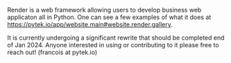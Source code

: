 
Render is a web framework allowing users to develop business web applicaton all in Python. One can see a few examples of what it does at https://pytek.io/app/website.main#website.render.gallery. 

It is currently undergoing a significant rewrite that should be completed end of Jan 2024. Anyone interested in using or contributing to it please free to reach out! (francois at pytek.io)